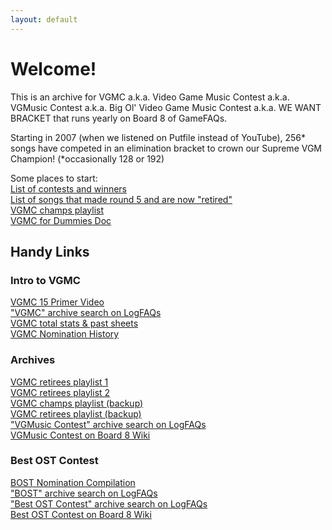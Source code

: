 ```yaml
---
layout: default
---
```


# Welcome!

This is an archive for VGMC a.k.a. Video Game Music Contest a.k.a. VGMusic Contest a.k.a. Big Ol' Video Game Music Contest a.k.a. WE WANT BRACKET that runs yearly on Board 8 of GameFAQs.

Starting in 2007 (when we listened on Putfile instead of YouTube), 256* songs have competed in an elimination bracket to crown our Supreme VGM Champion! (\*occasionally 128 or 192)

Some places to start: \
[List of contests and winners](/contests.html) \
[List of songs that made round 5 and are now "retired"](/retirees.html) \
[VGMC champs playlist](https://www.youtube.com/playlist?list=PLW9O9mntH1RElFQnUIoUjxk4_bi-uLbVQ) \
[VGMC for Dummies Doc](https://docs.google.com/document/d/1z3L461h7kTwS27Pr2rIRlWcNJv3HdZS9VhQ7kbwu1UU)

## Handy Links

### Intro to VGMC
[VGMC 15 Primer Video](https://www.youtube.com/watch?v=zqUADAakOnE) \
["VGMC" archive search on LogFAQs](https://www.logfaqs.com/board.php?search=vgmc&id=1) \
[VGMC total stats & past sheets](https://docs.google.com/spreadsheets/d/1K1XdLWiUKB2kX99qYBgnRbLU_sCz4dvZSByKKJHCT6o/edit#gid=961273194) \
[VGMC Nomination History](https://docs.google.com/spreadsheets/d/1qZxAoO6iaKSFj3CpMhx9F9Gs8hCa0zRI8oclVObxEhI)

### Archives
[VGMC retirees playlist 1](https://www.youtube.com/playlist?list=PLtm-5nTauRmH9-omKRQf_FQI6GEE84aTu) \
[VGMC retirees playlist 2](https://www.youtube.com/playlist?list=PLtm-5nTauRmE4iHlAGmEBHXDf3Hs9T0zP) \
[VGMC champs playlist (backup)](https://www.youtube.com/playlist?list=PLeKaE-gusMmZiN8DnKijvR4P8ZMXu1i6e) \
[VGMC retirees playlist (backup)](https://www.youtube.com/playlist?list=PLeKaE-gusMmave89aPUWL6aq_LZO9PrA8) \
["VGMusic Contest" archive search on LogFAQs](https://www.logfaqs.com/board.php?search=vgmusic+contest&id=1) \
[VGMusic Contest on Board 8 Wiki](https://board8.fandom.com/wiki/VGMusic_Contest)

### Best OST Contest
[BOST Nomination Compilation](https://docs.google.com/spreadsheets/d/1TqxYsxxM46VgYKsRgFvUoUQljHTkCSAK2l50lDC3MBg) \
["BOST" archive search on LogFAQs](https://www.logfaqs.com/board.php?search=bost&id=1) \
["Best OST Contest" archive search on LogFAQs](https://www.logfaqs.com/board.php?search=best+ost+contest&id=1) \
[Best OST Contest on Board 8 Wiki](https://board8.fandom.com/wiki/Best_OST_Contest)
